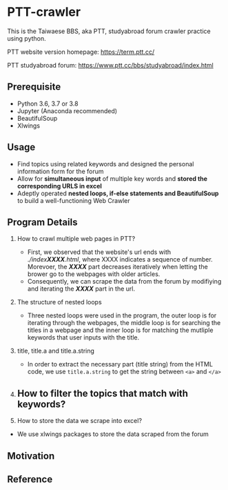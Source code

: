 # PTT-crawler
This is the Taiwaese BBS, aka PTT, studyabroad forum crawler practice using python.

PTT website version homepage: https://term.ptt.cc/

PTT studyabroad forum: https://www.ptt.cc/bbs/studyabroad/index.html

## Prerequisite

- Python 3.6, 3.7 or 3.8
- Jupyter (Anaconda recommended)
- BeautifulSoup
- Xlwings

## Usage

- Find topics using related keywords and designed the personal information form for the forum
- Allow for **simultaneous input** of multiple key words and **stored the corresponding URLS in excel**
- Adeptly operated **nested loops, if-else statements and BeautifulSoup** to build a well-functioning Web Crawler

## Program Details
1. How to crawl multiple web pages in PTT?
   - First, we observed that the website's url ends with *./index**XXXX**.html*, where XXXX indicates a sequence of number. Morevoer, the ***XXXX*** part decreases iteratively when letting the brower go to the webpages with older articles. 
   - Consequently, we can scrape the data from the forum by modifiying and iterating the ***XXXX*** part in the url.

2. The structure of nested loops
   - Three nested loops were used in the program, the outer loop is for iterating through the webpages, the middle loop is for searching the titles in a webpage and the inner loop is for matching the mutliple keywords that user inputs with the title.
   
3. title, title.a and title.a.string
   - In order to extract the necessary part (title string) from the HTML code, we use ```title.a.string``` to get the string between ```<a>``` and ```</a>```

4. How to filter the topics that match with keywords?
   - 

5. How to store the data we scrape into excel?
 - We use xlwings packages to store the data scraped from the forum
## Motivation

## Reference

